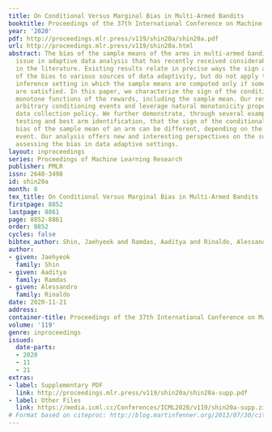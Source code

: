 ```yaml
---
title: On Conditional Versus Marginal Bias in Multi-Armed Bandits
booktitle: Proceedings of the 37th International Conference on Machine Learning
year: '2020'
pdf: http://proceedings.mlr.press/v119/shin20a/shin20a.pdf
url: http://proceedings.mlr.press/v119/shin20a.html
abstract: The bias of the sample means of the arms in multi-armed bandits is an important
  issue in adaptive data analysis that has recently received considerable attention
  in the literature. Existing results relate in precise ways the sign and magnitude
  of the bias to various sources of data adaptivity, but do not apply to the conditional
  inference setting in which the sample means are computed only if some specific conditions
  are satisfied. In this paper, we characterize the sign of the conditional bias of
  monotone functions of the rewards, including the sample mean. Our results hold for
  arbitrary conditioning events and leverage natural monotonicity properties of the
  data collection policy. We further demonstrate, through several examples from sequential
  testing and best arm identification, that the sign of the conditional and marginal
  bias of the sample mean of an arm can be different, depending on the conditioning
  event. Our analysis offers new and interesting perspectives on the subtleties of
  assessing the bias in data adaptive settings.
layout: inproceedings
series: Proceedings of Machine Learning Research
publisher: PMLR
issn: 2640-3498
id: shin20a
month: 0
tex_title: On Conditional Versus Marginal Bias in Multi-Armed Bandits
firstpage: 8852
lastpage: 8861
page: 8852-8861
order: 8852
cycles: false
bibtex_author: Shin, Jaehyeok and Ramdas, Aaditya and Rinaldo, Alessandro
author:
- given: Jaehyeok
  family: Shin
- given: Aaditya
  family: Ramdas
- given: Alessandro
  family: Rinaldo
date: 2020-11-21
address: 
container-title: Proceedings of the 37th International Conference on Machine Learning
volume: '119'
genre: inproceedings
issued:
  date-parts:
  - 2020
  - 11
  - 21
extras:
- label: Supplementary PDF
  link: http://proceedings.mlr.press/v119/shin20a/shin20a-supp.pdf
- label: Other Files
  link: https://media.icml.cc/Conferences/ICML2020/v119/shin20a-supp.zip
# Format based on citeproc: http://blog.martinfenner.org/2013/07/30/citeproc-yaml-for-bibliographies/
---
```

